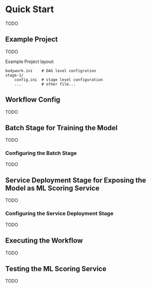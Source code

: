 # Quick Start

TODO

## Example Project

TODO

Example Project layout:

    bodywork.ini    # DAG level configration
    stage-1/
        config.ini  # stage level configuration
        ...         # other file...

## Workflow Config

TODO

## Batch Stage for Training the Model

TODO

### Configuring the Batch Stage

TODO

## Service Deployment Stage for Exposing the Model as ML Scoring Service

TODO

### Configuring the Service Deployment Stage

TODO

## Executing the Workflow

TODO

## Testing the ML Scoring Service

TODO
